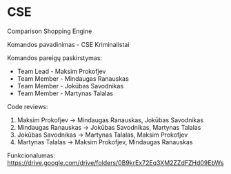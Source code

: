 # CSE
Comparison Shopping Engine

Komandos pavadinimas - CSE Kriminalistai

Komandos pareigų paskirstymas:
<ul>
  <li>Team Lead - Maksim Prokofjev</li>
  <li>Team Member - Mindaugas Ranauskas</li>
  <li>Team Member - Jokūbas Savodnikas</li>
  <li>Team Member - Martynas Talalas</li>
</ul>

Code reviews:
1. Maksim Prokofjev -> Mindaugas Ranauskas, Jokūbas Savodnikas<br>
2. Mindaugas Ranauskas -> Jokūbas Savodnikas, Martynas Talalas<br>
3. Jokūbas Savodnikas -> Martynas Talalas, Maksim Prokofjev<br>
4. Martynas Talalas -> Maksim Prokofjev, Mindaugas Ranauskas<br>

Funkcionalumas: https://drive.google.com/drive/folders/0B9krEx72Eq3XM2ZZdFZHd09EbWs
